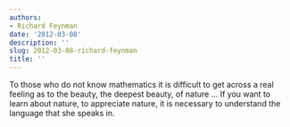 ```yaml
---
authors:
- Richard Feynman
date: '2012-03-08'
description: ''
slug: 2012-03-08-richard-feynman
title: ''
---
```

To those who do not know mathematics it is difficult to get across a real feeling as to the beauty, the deepest beauty, of nature ... If you want to learn about nature, to appreciate nature, it is necessary to understand the language that she speaks in.



